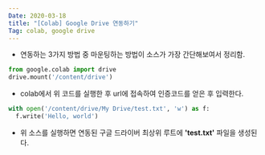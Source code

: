 ```yaml
---
Date: 2020-03-18
title: "[Colab] Google Drive 연동하기"
Tag: colab, google drive
---
```


- 연동하는 3가지 방법 중 마운팅하는 방법이 소스가 가장 간단해보여서 정리함.



```python
from google.colab import drive
drive.mount('/content/drive')
```

- colab에서 위 코드를 실행한 후 url에 접속하여 인증코드를 얻은 후 입력한다.



```python
with open('/content/drive/My Drive/test.txt', 'w') as f:
  f.write('Hello, world')
```

- 위 소스를 실행하면 연동된 구글 드라이버 최상위 루트에 **'test.txt'** 파일을 생성된다.

